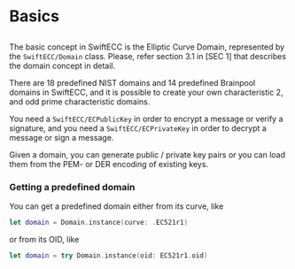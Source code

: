 # Basics

## 

The basic concept in SwiftECC is the Elliptic Curve Domain, represented by the ``SwiftECC/Domain`` class.
Please, refer section 3.1 in [SEC 1] that describes the domain concept in detail.

There are 18 predefined NIST domains and 14 predefined Brainpool domains in SwiftECC,
and it is possible to create your own characteristic 2, and odd prime characteristic domains.

You need a ``SwiftECC/ECPublicKey`` in order to encrypt a message or verify a signature,
and you need a ``SwiftECC/ECPrivateKey`` in order to decrypt a message or sign a message.

Given a domain, you can generate public / private key pairs or you can load them from the PEM- or DER encoding of existing keys.

### Getting a predefined domain

You can get a predefined domain either from its curve, like
```swift
let domain = Domain.instance(curve: .EC521r1)
```
or from its OID, like
```swift
let domain = try Domain.instance(oid: EC521r1.oid)
```

